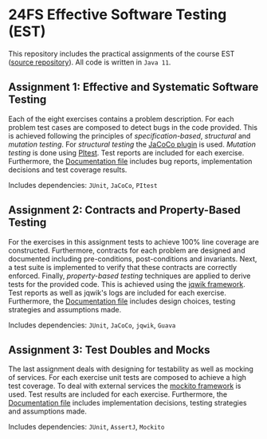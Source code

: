 # 24FS Effective Software Testing (EST)
This repository includes the practical assignments of the course EST ([source repository](https://github.com/polatmete/EST-Assignments/tree/ee237fbb19b55466b20354945c60224442c6528f)). All code is written in `Java 11`.

## Assignment 1: Effective and Systematic Software Testing
Each of the eight exercises contains a problem description. For each problem test cases are composed to detect bugs in the code provided. This is achieved following the principles of *specification-based*, *structural* and *mutation testing*. For *structural testing* the [JaCoCo plugin](https://www.eclemma.org/jacoco/trunk/doc/maven.html) is used. *Mutation testing* is done using [PItest](https://pitest.org/quickstart/maven/). Test reports are included for each exercise. Furthermore, the [Documentation file](./assignment-1/Documentation.md) includes bug reports, implementation decisions and test coverage results.

Includes dependencies: `JUnit`, `JaCoCo`, `PItest`

## Assignment 2: Contracts and Property-Based Testing
For the exercises in this assignment tests to achieve 100\% line coverage are constructed. Furthermore, contracts for each problem are designed and documented including pre-conditions, post-conditions and invariants. Next, a test suite is implemented to verify that these contracts are correctly enforced. Finally, *property-based testing* techniques are applied to derive tests for the provided code. This is achieved using the [jqwik framework](https://jqwik.net/docs/current/user-guide.html#maven). Test reports as well as jqwik's logs are included for each exercise. Furthermore, the [Documentation file](./assignment-2/Documentation.md) includes design choices, testing strategies and assumptions made.

Includes dependencies: `JUnit`, `JaCoCo`, `jqwik`, `Guava`

## Assignment 3: Test Doubles and Mocks
The last assignment deals with designing for testability as well as mocking of services. For each exercise unit tests are composed to achieve a high test coverage. To deal with external services the [mockito framework](https://site.mockito.org/) is used. Test results are included for each exercise. Furthermore, the [Documentation file](./assignment-3/Documentation.md) includes implementation decisions, testing strategies and assumptions made.

Includes dependencies: `JUnit`, `AssertJ`, `Mockito`
